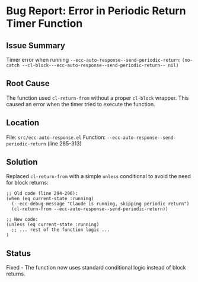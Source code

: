 # Bug Report: Error in Periodic Return Timer Function

## Issue Summary
Timer error when running `--ecc-auto-response--send-periodic-return`: `(no-catch --cl-block---ecc-auto-response--send-periodic-return-- nil)`

## Root Cause
The function used `cl-return-from` without a proper `cl-block` wrapper. This caused an error when the timer tried to execute the function.

## Location
File: `src/ecc-auto-response.el`
Function: `--ecc-auto-response--send-periodic-return` (line 285-313)

## Solution
Replaced `cl-return-from` with a simple `unless` conditional to avoid the need for block returns:

```elisp
;; Old code (line 294-296):
(when (eq current-state :running)
  (--ecc-debug-message "Claude is running, skipping periodic return")
  (cl-return-from --ecc-auto-response--send-periodic-return))

;; New code:
(unless (eq current-state :running)
  ;; ... rest of the function logic ...
)
```

## Status
Fixed - The function now uses standard conditional logic instead of block returns.